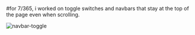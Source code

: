 #for 7/365, i worked on toggle switches and  navbars that stay at the top of the page even when scrolling.

![navbar-toggle](/static/img/toggle-and-navbar.JPG)
